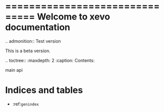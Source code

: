 ===============================
Welcome to xevo documentation
===============================

.. admonition:: Test version

   This is a beta version.

.. toctree::
   :maxdepth: 2
   :caption: Contents:

   main
   api

Indices and tables
==================

* :ref:`genindex`
